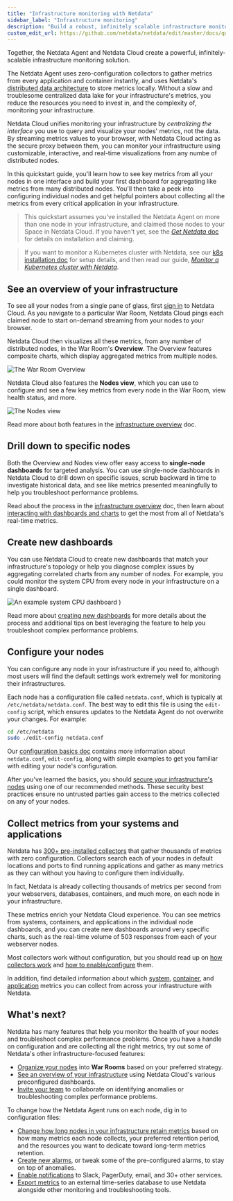 ```yaml
---
title: "Infrastructure monitoring with Netdata"
sidebar_label: "Infrastructure monitoring"
description: "Build a robust, infinitely scalable infrastructure monitoring solution with Netdata. Any number of nodes and every available metric."
custom_edit_url: https://github.com/netdata/netdata/edit/master/docs/quickstart/infrastructure.md
---
```




Together, the Netdata Agent and Netdata Cloud create a powerful, infinitely-scalable infrastructure monitoring solution.

The Netdata Agent uses zero-configuration collectors to gather metrics from every application and container instantly,
and uses Netdata's [distributed data architecture](/docs/store/distributed-data-architecture) to store metrics
locally. Without a slow and troublesome centralized data lake for your infrastructure's metrics, you reduce the
resources you need to invest in, and the complexity of, monitoring your infrastructure. 

Netdata Cloud unifies monitoring your infrastructure by _centralizing the interface_ you use to query and visualize your
nodes' metrics, not the data. By streaming metrics values to your browser, with Netdata Cloud acting as the secure proxy
between them, you can monitor your infrastructure using customizable, interactive, and real-time visualizations from any
numbe of distributed nodes.

In this quickstart guide, you'll learn how to see key metrics from all your nodes in one interface and build your first
dashboard for aggregating like metrics from many distributed nodes. You'll then take a peek into configuring individual
nodes and get helpful pointers about collecting all the metrics from every critical application in your infrastructure.

> This quickstart assumes you've installed the Netdata Agent on more than one node in your infrastructure, and claimed
> those nodes to your Space in Netdata Cloud. If you haven't yet, see the [_Get Netdata_ doc](/docs/get) for
> details on installation and claiming.

> If you want to monitor a Kubernetes cluster with Netdata, see our [k8s installation
> doc](/docs/agent/packaging/installer/methods/kubernetes) for setup details, and then read our guide, [_Monitor a Kubernetes
> cluster with Netdata_](/guides/monitor/kubernetes-k8s-netdata).

## See an overview of your infrastructure

To see all your nodes from a single pane of glass, first [sign in](https://app.netdata.cloud) to Netdata Cloud. As you
navigate to a particular War Room, Netdata Cloud pings each claimed node to start on-demand streaming from your nodes to
your browser. 

Netdata Cloud then visualizes all these metrics, from any number of distributed nodes, in the War Room's **Overview**.
The Overview features composite charts, which display aggregated metrics from multiple nodes.

![The War Room
Overview](https://user-images.githubusercontent.com/1153921/95912630-e75ed600-0d57-11eb-8a3b-49e883d16833.png)

Netdata Cloud also features the **Nodes view**, which you can use to configure and see a few key metrics from every node
in the War Room, view health status, and more.

![The Nodes view](https://user-images.githubusercontent.com/1153921/95909704-cb593580-0d53-11eb-88fa-a3416ab09849.png)

Read more about both features in the [infrastructure overview](/docs/visualize/overview-infrastructure) doc.

## Drill down to specific nodes

Both the Overview and Nodes view offer easy access to **single-node dashboards** for targeted analysis. You can use
single-node dashboards in Netdata Cloud to drill down on specific issues, scrub backward in time to investigate
historical data, and see like metrics presented meaningfully to help you troubleshoot performance problems.

Read about the process in the [infrastructure
overview](/docs/visualize/overview-infrastructure#single-node-dashboards) doc, then learn about [interacting with
dashboards and charts](/docs/visualize/interact-dashboards-charts) to get the most from all of Netdata's real-time
metrics.

## Create new dashboards

You can use Netdata Cloud to create new dashboards that match your infrastructure's topology or help you diagnose
complex issues by aggregating correlated charts from any number of nodes. For example, you could monitor the system CPU
from every node in your infrastructure on a single dashboard.

![An example system CPU
dashboard](https://user-images.githubusercontent.com/1153921/95915568-2db63400-0d5c-11eb-92cc-3c61cb6519dd.png)
)

Read more about [creating new dashboards](/docs/visualize/create-dashboards) for more details about the process and
additional tips on best leveraging the feature to help you troubleshoot complex performance problems.

## Configure your nodes

You can configure any node in your infrastructure if you need to, although most users will find the default settings
work extremely well for monitoring their infrastructures.

Each node has a configuration file called `netdata.conf`, which is typically at `/etc/netdata/netdata.conf`. The best
way to edit this file is using the `edit-config` script, which ensures updates to the Netdata Agent do not overwrite
your changes. For example:

```bash
cd /etc/netdata
sudo ./edit-config netdata.conf
```

Our [configuration basics doc](/docs/configure/nodes) contains more information about `netdata.conf`, `edit-config`,
along with simple examples to get you familiar with editing your node's configuration.

After you've learned the basics, you should [secure your infrastructure's nodes](/docs/configure/secure-nodes) using
one of our recommended methods. These security best practices ensure no untrusted parties gain access to the metrics
collected on any of your nodes.

## Collect metrics from your systems and applications

Netdata has [300+ pre-installed collectors](/docs/agent/collectors/collectors) that gather thousands of metrics with zero
configuration. Collectors search each of your nodes in default locations and ports to find running applications and
gather as many metrics as they can without you having to configure them individually.

In fact, Netdata is already collecting thousands of metrics per second from your webservers, databases, containers, and
much more, on each node in your infrastructure.

These metrics enrich your Netdata Cloud experience. You can see metrics from systems, containers, and applications in
the individual node dashboards, and you can create new dashboards around very specific charts, such as the real-time
volume of 503 responses from each of your webserver nodes.

Most collectors work without configuration, but you should read up on [how collectors
work](/docs/collect/how-collectors-work) and [how to enable/configure](/docs/collect/enable-configure) them.

In addition, find detailed information about which [system](/docs/collect/system-metrics),
[container](/docs/collect/container-metrics), and [application](/docs/collect/application-metrics) metrics you can
collect from across your infrastructure with Netdata.

## What's next?

Netdata has many features that help you monitor the health of your nodes and troubleshoot complex performance problems.
Once you have a handle on configuration and are collecting all the right metrics, try out some of Netdata's other
infrastructure-focused features:

-   [Organize your nodes](/docs/configure/spaces-war-rooms) into **War Rooms** based on your preferred strategy.
-   [See an overview of your infrastructure](/docs/visualize/overview-infrastructure) using Netdata Cloud's various
    preconfigured dashboards.
-   [Invite your team](/docs/configure/invite-collaborate) to collaborate on identifying anomalies or troubleshooting
    complex performance problems.

To change how the Netdata Agent runs on each node, dig in to configuration files:

-   [Change how long nodes in your infrastructure retain metrics](/docs/store/change-metrics-storage) based on how
    many metrics each node collects, your preferred retention period, and the resources you want to dedicate toward
    long-term metrics retention.
-   [Create new alarms](/docs/monitor/configure-alarms), or tweak some of the pre-configured alarms, to stay on top
    of anomalies.
-   [Enable notifications](/docs/monitor/enable-notifications) to Slack, PagerDuty, email, and 30+ other services.
-   [Export metrics](/docs/export/external-databases) to an external time-series database to use Netdata alongside
    other monitoring and troubleshooting tools.


